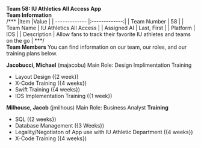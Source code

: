 **Team 58: IU Athletics All Access App**\
**Team Information**\
/***
|Item           |Value          |
| ------------- |:-------------:| 
| Team Number   | 58            |
| Team Name     | IU Athletics All Access |
| Assigned AI   | Last, First   |
| Platform      | IOS           |
| Description   | Allow fans to track their favorite IU athletes and teams on the go |
***/ \
**Team Members**
You can find information on our team, our roles, and our training plans below.

**Jacobucci, Michael** (majacobu)
Main Role: Design Implimentation
Training
- Layout Design ({2 week})
- X-Code Training ({4 weeks}) 
- Swift Training ({4 weeks})
- IOS Implementation Training ({1 week})

**Milhouse, Jacob** (jmilhous)
Main Role: Business Analyst
**Training**
- SQL ({2 weeks})
- Database Management ({3 Weeks})
- Legality/Negotiaton of App use with IU Athletic Department ({4 weeks})
- X-Code Training ({4 weeks})

